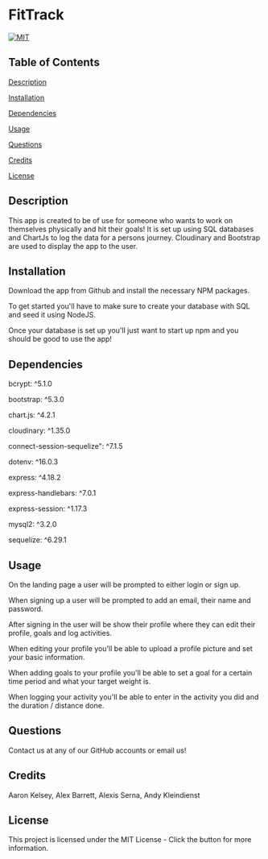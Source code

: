 # FitTrack

  [![MIT](https://img.shields.io/badge/License-MIT-yellow.svg)](https://lbesson.mit-license.org/)

  ## Table of Contents

  [Description](#description)

  [Installation](#installation)
  
  [Dependencies](#dependencies)

  [Usage](#usage)

  [Questions](#questions)

  [Credits](#credits)

  [License](#license)

  ## Description
  This app is created to be of use for someone who wants to work on themselves physically and hit their goals! It is set up using SQL databases and ChartJs to log the data for a persons journey. Cloudinary and Bootstrap are used to display the app to the user.
  
  ## Installation
  Download the app from Github and install the necessary NPM packages.
  
  To get started you'll have to make sure to create your database with SQL and seed it using NodeJS.
  
  Once your database is set up you'll just want to start up npm and you should be good to use the app!

  ## Dependencies
  bcrypt: ^5.1.0
  
  bootstrap: ^5.3.0
  
  chart.js: ^4.2.1
  
  cloudinary: ^1.35.0
  
  connect-session-sequelize": ^7.1.5
  
  dotenv: ^16.0.3
  
  express: ^4.18.2
  
  express-handlebars: ^7.0.1
  
  express-session: ^1.17.3
  
  mysql2: ^3.2.0
  
  sequelize: ^6.29.1
  
  ## Usage
  On the landing page a user will be prompted to either login or sign up.
  
  When signing up a user will be prompted to add an email, their name and password.
  
  After signing in the user will be show their profile where they can edit their profile, goals and log activities.
  
  When editing your profile you'll be able to upload a profile picture and set your basic information.
  
  When adding goals to your profile you'll be able to set a goal for a certain time period and what your target weight is.
  
  When logging your activity you'll be able to enter in the activity you did and the duration / distance done.
  
  ## Questions
  Contact us at any of our GitHub accounts or email us!

  ## Credits
  Aaron Kelsey, Alex Barrett, Alexis Serna, Andy Kleindienst

  ## License
  This project is licensed under the MIT License - Click the button for more information.
